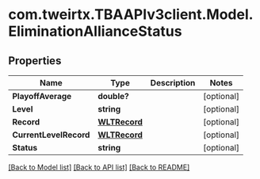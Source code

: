 # com.tweirtx.TBAAPIv3client.Model.EliminationAllianceStatus
## Properties

Name | Type | Description | Notes
------------ | ------------- | ------------- | -------------
**PlayoffAverage** | **double?** |  | [optional] 
**Level** | **string** |  | [optional] 
**Record** | [**WLTRecord**](WLTRecord.md) |  | [optional] 
**CurrentLevelRecord** | [**WLTRecord**](WLTRecord.md) |  | [optional] 
**Status** | **string** |  | [optional] 

[[Back to Model list]](../README.md#documentation-for-models) [[Back to API list]](../README.md#documentation-for-api-endpoints) [[Back to README]](../README.md)

